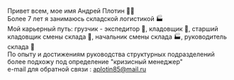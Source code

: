 Привет всем, мое имя Андрей Плотин 👷‍♂️
<br>
Более 7 лет я занимаюсь складской логистикой 🏭
<br>
Мой карьерный путь: грузчик - экспедитор 🚚, кладовщик 🏪, старший кладовщик смены склада 🏬, начальник смены склада 🏭, руководитель склада 🏬
<br>
По опыту и достижениям руководства структурных подразделений более подхожу под определение "кризисный менеджер"
<br>
e-mail для обратной связи : aplotin85@mail.ru

<!---
здесь я буду оставлять интересные решения для вопросов, когда -либло возникавших в процессе моей деятельности в складской логистике.
--->

